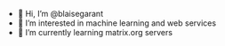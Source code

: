 - 👋 Hi, I’m @blaisegarant
- 👀 I’m interested in machine learning and web services
- 🌱 I’m currently learning matrix.org servers

<!---
blaisegarant/blaisegarant is a ✨ special ✨ repository because its `README.md` (this file) appears on your GitHub profile.
You can click the Preview link to take a look at your changes.
--->
